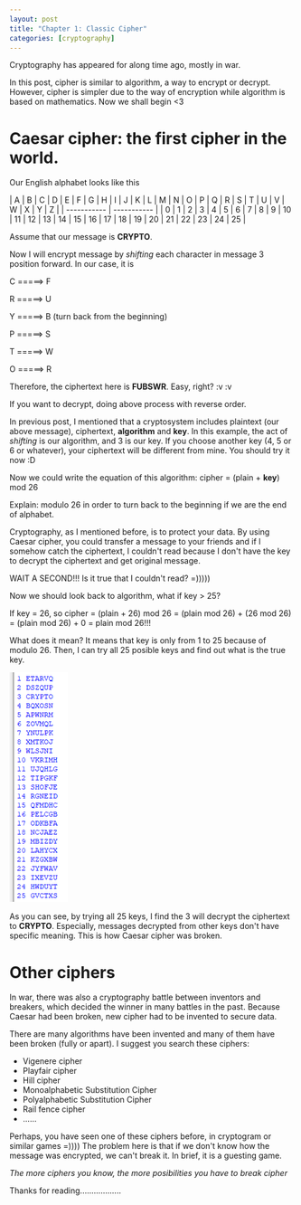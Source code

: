 ```yaml
---
layout: post
title: "Chapter 1: Classic Cipher"
categories: [cryptography]
---
```

Cryptography has appeared for along time ago, mostly in war.

In this post, cipher is similar to algorithm, a way to encrypt or decrypt. However, cipher is simpler due to the way of encryption while algorithm is based on mathematics. Now we shall begin <3

# Caesar cipher: the first cipher in the world.

Our English alphabet looks like this

| A | B | C | D | E | F | G | H | I | J | K | L | M | N | O | P | Q | R | S | T | U | V | W | X | Y | Z | 
| ----------- | ----------- |
| 0 | 1 | 2 | 3 | 4 | 5 | 6 | 7 | 8 | 9 | 10 | 11 | 12 | 13 | 14 | 15 | 16 | 17 | 18 | 19 | 20 | 21 | 22 | 23 | 24 | 25 |

Assume that our message is **CRYPTO**.

Now I will encrypt message by *shifting* each character in message 3 position forward. In our case, it is

C =====> F

R =====> U

Y =====> B (turn back from the beginning)

P =====> S

T =====> W

O =====> R

Therefore, the ciphertext here is **FUBSWR**. Easy, right? :v :v

If you want to decrypt, doing above process with reverse order.

In previous post, I mentioned that a cryptosystem includes plaintext (our above message), ciphertext, **algorithm** and **key**. In this example, the act of *shifting* is our algorithm, and 3 is our key. If you choose another key (4, 5 or 6 or whatever), your ciphertext will be different from mine. You should try it now :D

Now we could write the equation of this algorithm: cipher = (plain + **key**) mod 26 

Explain: modulo 26 in order to turn back to the beginning if we are the end of alphabet.

Cryptography, as I mentioned before, is to protect your data. By using Caesar cipher, you could transfer a message to your friends and if I somehow catch the ciphertext, I couldn't read because I don't have the key to decrypt the ciphertext and get original message.

WAIT A SECOND!!! Is it true that I couldn't read? =)))))

Now we should look back to algorithm, what if key > 25? 

If key = 26, so cipher = (plain + 26) mod 26 = (plain mod 26) + (26 mod 26) = (plain mod 26) + 0 = plain mod 26!!!

What does it mean? It means that key is only from 1 to 25 because of modulo 26. Then, I can try all 25 posible keys and find out what is the true key.

![Caesar breaking](/assets/caesar.png)

As you can see, by trying all 25 keys, I find the 3 will decrypt the ciphertext to **CRYPTO**. Especially, messages decrypted from other keys don't have specific meaning. This is how Caesar cipher was broken.

# Other ciphers

In war, there was also a cryptography battle between inventors and breakers, which decided the winner in many battles in the past. Because Caesar had been broken, new cipher had to be invented to secure data.

There are many algorithms have been invented and many of them have been broken (fully or apart). I suggest you search these ciphers:
- Vigenere cipher
- Playfair cipher
- Hill cipher
- Monoalphabetic Substitution Cipher
- Polyalphabetic Substitution Cipher
- Rail fence cipher
- ......

Perhaps, you have seen one of these ciphers before, in cryptogram or similar games =)))) The problem here is that if we don't know how the message was encrypted, we can't break it. In brief, it is a guesting game.

*The more ciphers you know, the more posibilities you have to break cipher*

Thanks for reading..................

